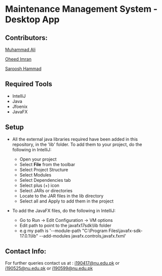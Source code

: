 # Maintenance Management System - Desktop App

## Contributors: 
[Muhammad Ali](https://github.com/MuhammadAli511)

[Oheed Imran](https://github.com/Saroosh421)

[Saroosh Hammad](https://github.com/Saroosh421)

## Required Tools
- IntelliJ
- Java
- Jfoenix
- JavaFX

## Setup
- All the external java libraries required have been added in this repository, in the 'lib' folder. To add them to your project, do the following in IntelliJ:
  - Open your project
  - Select **File** from the toolbar
  - Select Project Structure
  - Select Modules
  - Select Dependencies tab
  - Select plus (+) icon
  - Select JARs or directories
  - Locate to the JAR files in the lib directory
  - Select all and Apply to add them in the project

- To add the JavaFX files, do the following in IntelliJ:
  - Go to Run -> Edit Configuration -> VM options
  - Edit path to point to the javafx17sdk\lib folder
  - e.g my path is '--module-path "C:\Program Files\javafx-sdk-17.0.1\lib" --add-modules javafx.controls,javafx.fxml'

## Contact Info:
For further queries contact us at : i190417@nu.edu.pk or i190525@nu.edu.pk or i190599@nu.edu.pk
